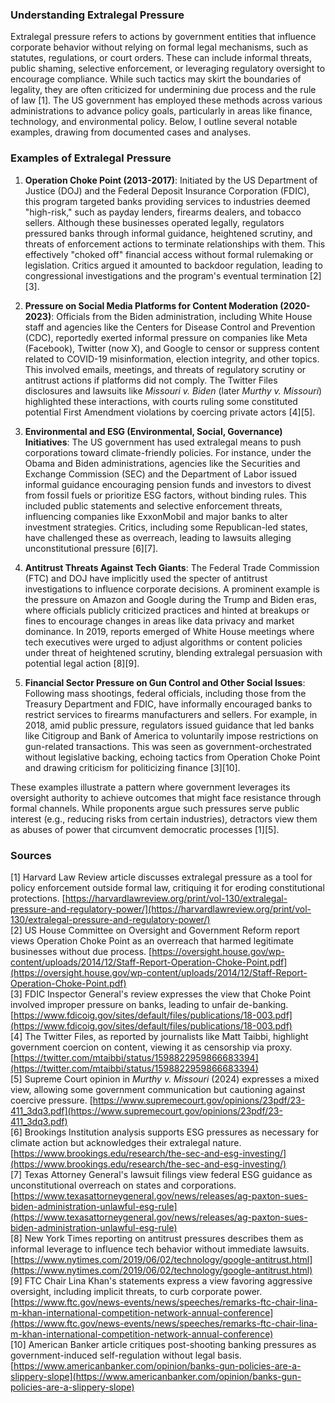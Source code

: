 ### Understanding Extralegal Pressure
Extralegal pressure refers to actions by government entities that influence corporate behavior without relying on formal legal mechanisms, such as statutes, regulations, or court orders. These can include informal threats, public shaming, selective enforcement, or leveraging regulatory oversight to encourage compliance. While such tactics may skirt the boundaries of legality, they are often criticized for undermining due process and the rule of law [1]. The US government has employed these methods across various administrations to advance policy goals, particularly in areas like finance, technology, and environmental policy. Below, I outline several notable examples, drawing from documented cases and analyses.

### Examples of Extralegal Pressure

1. **Operation Choke Point (2013-2017)**: Initiated by the US Department of Justice (DOJ) and the Federal Deposit Insurance Corporation (FDIC), this program targeted banks providing services to industries deemed "high-risk," such as payday lenders, firearms dealers, and tobacco sellers. Although these businesses operated legally, regulators pressured banks through informal guidance, heightened scrutiny, and threats of enforcement actions to terminate relationships with them. This effectively "choked off" financial access without formal rulemaking or legislation. Critics argued it amounted to backdoor regulation, leading to congressional investigations and the program's eventual termination [2][3].

2. **Pressure on Social Media Platforms for Content Moderation (2020-2023)**: Officials from the Biden administration, including White House staff and agencies like the Centers for Disease Control and Prevention (CDC), reportedly exerted informal pressure on companies like Meta (Facebook), Twitter (now X), and Google to censor or suppress content related to COVID-19 misinformation, election integrity, and other topics. This involved emails, meetings, and threats of regulatory scrutiny or antitrust actions if platforms did not comply. The Twitter Files disclosures and lawsuits like *Missouri v. Biden* (later *Murthy v. Missouri*) highlighted these interactions, with courts ruling some constituted potential First Amendment violations by coercing private actors [4][5].

3. **Environmental and ESG (Environmental, Social, Governance) Initiatives**: The US government has used extralegal means to push corporations toward climate-friendly policies. For instance, under the Obama and Biden administrations, agencies like the Securities and Exchange Commission (SEC) and the Department of Labor issued informal guidance encouraging pension funds and investors to divest from fossil fuels or prioritize ESG factors, without binding rules. This included public statements and selective enforcement threats, influencing companies like ExxonMobil and major banks to alter investment strategies. Critics, including some Republican-led states, have challenged these as overreach, leading to lawsuits alleging unconstitutional pressure [6][7].

4. **Antitrust Threats Against Tech Giants**: The Federal Trade Commission (FTC) and DOJ have implicitly used the specter of antitrust investigations to influence corporate decisions. A prominent example is the pressure on Amazon and Google during the Trump and Biden eras, where officials publicly criticized practices and hinted at breakups or fines to encourage changes in areas like data privacy and market dominance. In 2019, reports emerged of White House meetings where tech executives were urged to adjust algorithms or content policies under threat of heightened scrutiny, blending extralegal persuasion with potential legal action [8][9].

5. **Financial Sector Pressure on Gun Control and Other Social Issues**: Following mass shootings, federal officials, including those from the Treasury Department and FDIC, have informally encouraged banks to restrict services to firearms manufacturers and sellers. For example, in 2018, amid public pressure, regulators issued guidance that led banks like Citigroup and Bank of America to voluntarily impose restrictions on gun-related transactions. This was seen as government-orchestrated without legislative backing, echoing tactics from Operation Choke Point and drawing criticism for politicizing finance [3][10].

These examples illustrate a pattern where government leverages its oversight authority to achieve outcomes that might face resistance through formal channels. While proponents argue such pressures serve public interest (e.g., reducing risks from certain industries), detractors view them as abuses of power that circumvent democratic processes [1][5].

### Sources
[1] Harvard Law Review article discusses extralegal pressure as a tool for policy enforcement outside formal law, critiquing it for eroding constitutional protections. [https://harvardlawreview.org/print/vol-130/extralegal-pressure-and-regulatory-power/](https://harvardlawreview.org/print/vol-130/extralegal-pressure-and-regulatory-power/)  
[2] US House Committee on Oversight and Government Reform report views Operation Choke Point as an overreach that harmed legitimate businesses without due process. [https://oversight.house.gov/wp-content/uploads/2014/12/Staff-Report-Operation-Choke-Point.pdf](https://oversight.house.gov/wp-content/uploads/2014/12/Staff-Report-Operation-Choke-Point.pdf)  
[3] FDIC Inspector General's review expresses the view that Choke Point involved improper pressure on banks, leading to unfair de-banking. [https://www.fdicoig.gov/sites/default/files/publications/18-003.pdf](https://www.fdicoig.gov/sites/default/files/publications/18-003.pdf)  
[4] The Twitter Files, as reported by journalists like Matt Taibbi, highlight government coercion on content, viewing it as censorship via proxy. [https://twitter.com/mtaibbi/status/1598822959866683394](https://twitter.com/mtaibbi/status/1598822959866683394)  
[5] Supreme Court opinion in *Murthy v. Missouri* (2024) expresses a mixed view, allowing some government communication but cautioning against coercive pressure. [https://www.supremecourt.gov/opinions/23pdf/23-411_3dq3.pdf](https://www.supremecourt.gov/opinions/23pdf/23-411_3dq3.pdf)  
[6] Brookings Institution analysis supports ESG pressures as necessary for climate action but acknowledges their extralegal nature. [https://www.brookings.edu/research/the-sec-and-esg-investing/](https://www.brookings.edu/research/the-sec-and-esg-investing/)  
[7] Texas Attorney General's lawsuit filings view federal ESG guidance as unconstitutional overreach on states and corporations. [https://www.texasattorneygeneral.gov/news/releases/ag-paxton-sues-biden-administration-unlawful-esg-rule](https://www.texasattorneygeneral.gov/news/releases/ag-paxton-sues-biden-administration-unlawful-esg-rule)  
[8] New York Times reporting on antitrust pressures describes them as informal leverage to influence tech behavior without immediate lawsuits. [https://www.nytimes.com/2019/06/02/technology/google-antitrust.html](https://www.nytimes.com/2019/06/02/technology/google-antitrust.html)  
[9] FTC Chair Lina Khan's statements express a view favoring aggressive oversight, including implicit threats, to curb corporate power. [https://www.ftc.gov/news-events/news/speeches/remarks-ftc-chair-lina-m-khan-international-competition-network-annual-conference](https://www.ftc.gov/news-events/news/speeches/remarks-ftc-chair-lina-m-khan-international-competition-network-annual-conference)  
[10] American Banker article critiques post-shooting banking pressures as government-induced self-regulation without legal basis. [https://www.americanbanker.com/opinion/banks-gun-policies-are-a-slippery-slope](https://www.americanbanker.com/opinion/banks-gun-policies-are-a-slippery-slope)